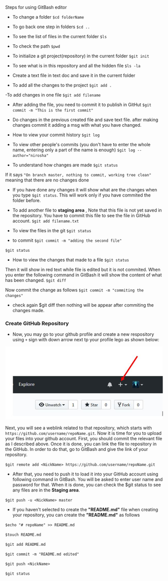 Steps for using GitBash editor

- To change a folder 
`$cd folderName`

- To go back one step in folders
`$cd ..`

- To see the list of files in the current folder
`$ls` 

- To check the path 
`$pwd`

- To initialize a git project(repository) in the current folder
`$git init`

- To see what is in this repository and all the hidden file
`$ls -la`

- Create a text file in text doc and save it in the current folder 

- To add all the changes to the project
`$git add .`

-To add changes in one file
`$git add filename` 

- After adding the file, you need to commit it to publish in GitHut
`$git commit -m "This is the first commit"`

- Do changes in the previous created file and save text file. after making changes commit it adding a msg with what you have changed.


- How to view your commit history
`$git log`

- To view other people's commits (you don't have to enter the whole name, entering only a part of the name is enough)
`$git log --author="nirosha"`


- To understand how changes are made
`$git status `

If it says `"On branch master, nothing to commit, working tree clean"` meaning that there are no changes done


* If you have done any changes it will show what are the changes when you type `$git status`. This will work only if you have commited the folder before.

- To add another file to **staging area** , Note that this file is not yet saved in the repository. You have to commit this file to see the file in GitHub account.
`$git add filename.txt`


* To view the files in the git 
`$git status` 

- to commit
`$git commit -m "adding the second file"`

`$git status`

- How to view the changes that made to a file
`$git status `

Then it will show in red text while file is edited but it is not commited. 
When you enter the following command in GitBash it will show the content of what has been changed.
`$git diff`

Now commit the change as follows
 `$git commit -m "commiting the changes"`
 
 * check again $git diff then nothing will be appear after commiting the changes made.
 
 
### Create GitHub Repository

- Now, you may go to your github profile and create a new respository using `+` sign with down arrow next tp your profile lego as shown below:

 ![Create a repository](images/repoCreate.JPG)
 
 
 Next, you will see a weblink related to that repository, which starts with `https://github.com/username/repoName.git`. Now it is time for you to upload your files into your github account. First, you should commit the relevant file as I described above. Once it is done, you can link the file to repository in the GitHub. In order to do that, go to GitBash and give the link of your repository.
 
 `$git remote add <NickName> https://github.com/username/repoName.git`
 
 - After that, you need to push it to load it into your GitHub account using following command in GitBash. You will be asked to enter user name and password for that.  When it is done, you can check the $git status to see any files are in the **Staging area**.
 
 `$git push -u <NickName> master`
 
 - If you haven't selected to create the **"README.md"** file when creating your repository, you can create the **"README.md"** as follows
 
 `$echo "# repoName" >> README.md`
 
 `$touch README.md`
 
 `$git add README.md`
 
 `$git commit -m "README.md edited"`
 
 `$git push <NickName>`
 
 `$git status`
 
 



